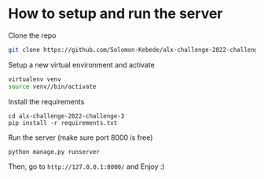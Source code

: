# How to setup and run the server

Clone the repo
```sh
git clone https://github.com/Solomon-Kebede/alx-challenge-2022-challenge-3.git
```

Setup a new virtual environment and activate
```sh
virtualenv venv
source venv//bin/activate
```

Install the requirements
```
cd alx-challenge-2022-challenge-3
pip install -r requirements.txt
```

Run the server (make sure port 8000 is free)
```
python manage.py runserver
```

Then, go to `http://127.0.0.1:8000/` and Enjoy :)